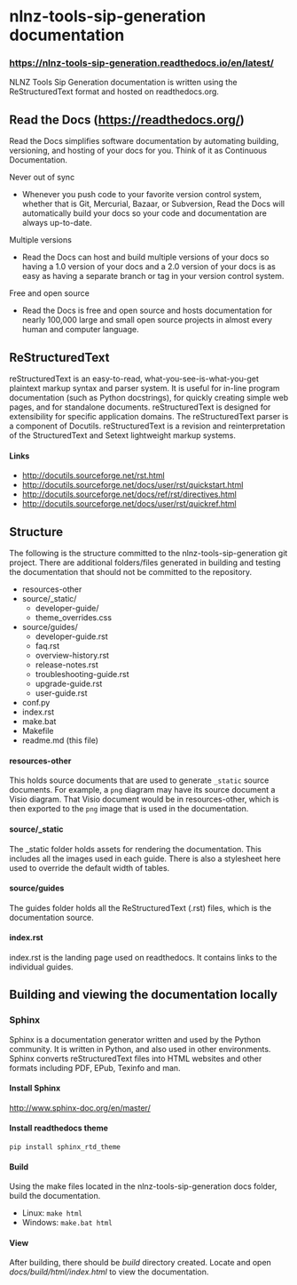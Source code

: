 # nlnz-tools-sip-generation documentation
### https://nlnz-tools-sip-generation.readthedocs.io/en/latest/
NLNZ Tools Sip Generation documentation is written using the ReStructuredText format and hosted on readthedocs.org.

## Read the Docs (https://readthedocs.org/)

Read the Docs simplifies software documentation by automating building, versioning, and hosting of your docs for you. 
Think of it as Continuous Documentation.

Never out of sync
- Whenever you push code to your favorite version control system, whether that is Git, Mercurial, 
Bazaar, or Subversion, Read the Docs will automatically build your docs so your code and 
documentation are always up-to-date.

Multiple versions
- Read the Docs can host and build multiple versions of your docs so having a 1.0 version of 
your docs and a 2.0 version of your docs is as easy as having a separate branch or tag in your 
version control system.

Free and open source
- Read the Docs is free and open source and hosts documentation for nearly 100,000 large and 
small open source projects in almost every human and computer language.

## ReStructuredText

reStructuredText is an easy-to-read, what-you-see-is-what-you-get plaintext markup syntax and parser system. 
It is useful for in-line program documentation (such as Python docstrings), for quickly creating simple web pages, 
and for standalone documents. reStructuredText is designed for extensibility for specific application domains. The 
reStructuredText parser is a component of Docutils. reStructuredText is a revision and reinterpretation of the 
StructuredText and Setext lightweight markup systems.

#### Links

- http://docutils.sourceforge.net/rst.html
- http://docutils.sourceforge.net/docs/user/rst/quickstart.html
- http://docutils.sourceforge.net/docs/ref/rst/directives.html
- http://docutils.sourceforge.net/docs/user/rst/quickref.html


## Structure

The following is the structure committed to the nlnz-tools-sip-generation git project. There are additional
folders/files generated in building and testing the documentation that should not be committed to the repository.

- resources-other  
- source/_static/
    - developer-guide/
    - theme_overrides.css
- source/guides/
    - developer-guide.rst
    - faq.rst
    - overview-history.rst
    - release-notes.rst
    - troubleshooting-guide.rst
    - upgrade-guide.rst
    - user-guide.rst
- conf.py
- index.rst
- make.bat
- Makefile
- readme.md (this file)

#### resources-other
This holds source documents that are used to generate `_static` source documents. For example, a `png` diagram may
have its source document a Visio diagram. That Visio document would be in resources-other, which is then exported to
the `png` image that is used in the documentation.

#### source/_static
The _static folder holds assets for rendering the documentation. This includes all the images used in each guide.
There is also a stylesheet here used to override the default width of tables.

#### source/guides
The guides folder holds all the ReStructuredText (.rst) files, which is the documentation source.

#### index.rst
index.rst is the landing page used on readthedocs. It contains links to the individual guides.

## Building and viewing the documentation locally

### Sphinx
Sphinx is a documentation generator written and used by the Python community. It is written in Python, and also used in
other environments. Sphinx converts reStructuredText files into HTML websites and other formats including PDF, EPub,
Texinfo and man.

#### Install Sphinx
http://www.sphinx-doc.org/en/master/

#### Install readthedocs theme
`pip install sphinx_rtd_theme`

#### Build
Using the make files located in the nlnz-tools-sip-generation docs folder, build the documentation.

- Linux: `make html`
- Windows: `make.bat html`

#### View
After building, there should be *build* directory created. Locate and open 
*docs/build/html/index.html* to view the documentation.
